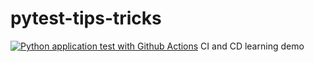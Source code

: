 # pytest-tips-tricks
[![Python application test with Github Actions](https://github.com/jayanth9844/pytest-tips-tricks/actions/workflows/testing-ci.yml/badge.svg)](https://github.com/jayanth9844/pytest-tips-tricks/actions/workflows/testing-ci.yml)
CI and CD learning demo
